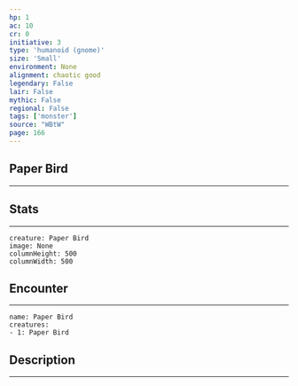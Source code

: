 ```yaml
---
hp: 1
ac: 10
cr: 0
initiative: 3
type: 'humanoid (gnome)'    
size: 'Small'
environment: None
alignment: chaotic good
legendary: False
lair: False
mythic: False
regional: False
tags: ['monster']
source: "WBtW"
page: 166
---
```


## Paper Bird
---



## Stats
---

```statblock
creature: Paper Bird
image: None
columnHeight: 500
columnWidth: 500
```

## Encounter
---

```encounter-table
name: Paper Bird
creatures:
- 1: Paper Bird
```

## Description
---




